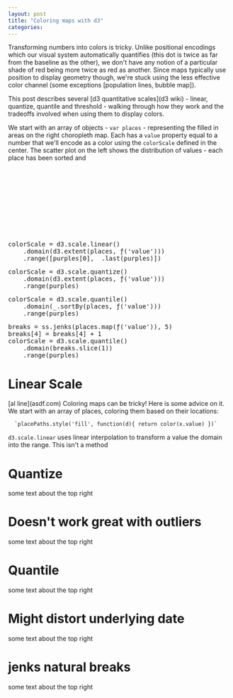 ```yaml
---
layout: post
title: "Coloring maps with d3"
categories: 
---
```


<link rel="stylesheet" type="text/css" href="/javascripts/posts/mapColor/style.css">

Transforming numbers into colors is tricky. Unlike positional encodings which our visual system automatically quantifies (this dot is twice as far from the baseline as the other), we don't have any notion of a particular shade of red being more twice as red as another. Since maps typically use position to display geometry though, we're stuck using the less effective color channel (some exceptions [population lines, bubble map]).

This post describes several [d3 quantitative scales](d3 wiki) - linear, quantize, quantile and threshold - walking through how they work and the tradeoffs involved when using them to display colors. 

We start with an array of objects - `var places` - representing the filled in areas on the right choropleth map. Each has a `value` property equal to a number that we'll encode as a color using the `colorScale` defined in the center. The scatter plot on the left shows the distribution of values - each place has been sorted and  

<div id='container'>
  <div id='overlay'>
    <svg></svg>
    <div id='color-code'>
      <div id='gradient'>
<pre>
colorScale = d3.scale.linear()
    .domain(d3.extent(places, ƒ('value')))
    .range([purples[0], _.last(purples)])
</pre>
      </div>
      <div id='quantize'>
<pre>
colorScale = d3.scale.quantize()
    .domain(d3.extent(places, ƒ('value')))
    .range(purples)
</pre>
      </div>
      <div id='quantile'>
<pre>
colorScale = d3.scale.quantile()
    .domain(_.sortBy(places, ƒ('value')))
    .range(purples)
</pre>
      </div>
      <div id='jenks'>
<pre>
breaks = ss.jenks(places.map(ƒ('value')), 5)
breaks[4] = breaks[4] + 1
colorScale = d3.scale.quantile()
    .domain(breaks.slice(1))
    .range(purples)
</pre>
      </div>
    </div>
  </div>
</div>
<div id='overlay-space'></div>

<div class='scroll-section'>
  <h1>Linear Scale</h1>
  [al line](asdf.com)
  Coloring maps can be tricky! Here is some advice on it. We start with an array of places, coloring them based on their locations:

      `placePaths.style('fill', function(d){ return color(x.value) })`

  `d3.scale.linear` uses linear interpolation to transform a value the domain into the range. This isn't a method
</div>

<div class='scroll-section'>
  <h1>Quantize</h1>
  some text about the top right
</div>

<div class='scroll-section'>
  <h1>Doesn't work great with outliers</h1>
  some text about the top right
</div>

<div class='scroll-section'>
  <h1>Quantile</h1>
  some text about the top right
</div>

<div class='scroll-section'>
  <h1>Might distort underlying date</h1>
  some text about the top right
</div>

<div class='scroll-section'>
  <h1>jenks natural breaks</h1>
  some text about the top right
</div>

<div id='bot-padding'></div>


<script src="/javascripts/libs/d3.4.11.js" type="text/javascript"></script>
<script src="/javascripts/libs/lodash.js" type="text/javascript"></script>
<script src="/javascripts/libs/gscroll-0.1.js" type="text/javascript"></script>
<script src="/javascripts/libs/simple-statistics.js" type="text/javascript"></script>
<script src="/javascripts/posts/negBarTransition/lib.js" type="text/javascript"></script>

<script src="/javascripts/posts/mapColor/script.js" type="text/javascript"></script>
